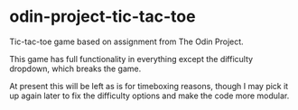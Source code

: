 # odin-project-tic-tac-toe
Tic-tac-toe game based on assignment from The Odin Project.

This game has full functionality in everything except the difficulty dropdown, which breaks the game.

At present this will be left as is for timeboxing reasons, though I may pick it up again later to fix the difficulty options and make the code more modular.
